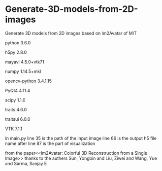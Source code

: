 # Generate-3D-models-from-2D-images
Generate 3D models from 2D images based on Im2Avatar  of MIT

python 3.6.0

h5py  2.8.0

mayavi   4.5.0+vtk71 

numpy    1.14.5+mkl

opencv-python 3.4.1.15

PyQt4 4.11.4

scipy 1.1.0

traits  4.6.0 

traitsui 6.0.0  

VTK  7.1.1

in main.py line 35 is the path of the input image
line 66 is the output h5 file name
after line 87 is the part of visualization



from the paper<<Im2Avatar: Colorful 3D Reconstruction from a Single Image>>
thanks to the authers Sun, Yongbin and Liu, Ziwei and Wang, Yue and Sarma, Sanjay E
